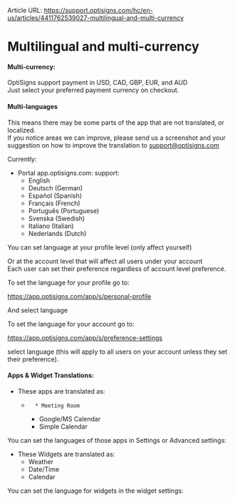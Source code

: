 Article URL: https://support.optisigns.com/hc/en-us/articles/4411762539027-multilingual-and-multi-currency

# Multilingual and multi-currency

#### **Multi-currency:**

OptiSigns support payment in USD, CAD, GBP, EUR, and AUD  
Just select your preferred payment currency on checkout.

#### **Multi-languages**

This means there may be some parts of the app that are not translated, or
localized.  
If you notice areas we can improve, please send us a screenshot and your
suggestion on how to improve the translation to
[support@optisigns.com](mailto:support@optisigns.com)

Currently:

  * Portal app.optisigns.com: support: 
    * English
    * Deutsch (German)
    * Español (Spanish)
    * Français (French)
    * Português (Portuguese)
    * Svenska (Swedish)
    * Italiano (Italian)
    * Nederlands (Dutch)

You can set language at your profile level (only affect yourself)

Or at the account level that will affect all users under your account  
Each user can set their preference regardless of account level preference.

To set the language for your profile go to:

<https://app.optisigns.com/app/s/personal-profile>

And select language

To set the language for your account go to:

<https://app.optisigns.com/app/s/preference-settings>

select language (this will apply to all users on your account unless they set
their preference).

#### **Apps & Widget Translations:**

  * These apps are translated as: 
    *       * Meeting Room
      * Google/MS Calendar
      * Simple Calendar

You can set the languages of those apps in Settings or Advanced settings:

  * These Widgets are translated as: 
      * Weather
      * Date/Time
      * Calendar

You can set the language for widgets in the widget settings:

